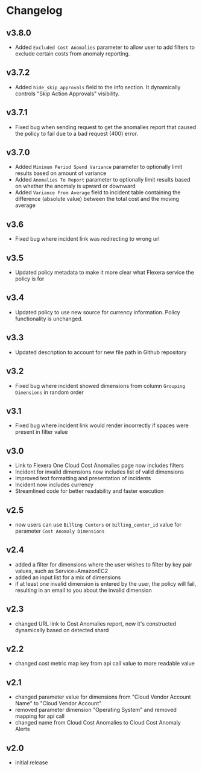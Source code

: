 # Changelog

## v3.8.0

- Added `Excluded Cost Anomalies` parameter to allow user to add filters to exclude certain costs from anomaly reporting.

## v3.7.2

- Added `hide_skip_approvals` field to the info section. It dynamically controls "Skip Action Approvals" visibility.

## v3.7.1

- Fixed bug when sending request to get the anomalies report that caused the policy to fail due to a bad request (400) error.

## v3.7.0

- Added `Minimum Period Spend Variance` parameter to optionally limit results based on amount of variance
- Added `Anomalies To Report` parameter to optionally limit results based on whether the anomaly is upward or downward
- Added `Variance From Average` field to incident table containing the difference (absolute value) between the total cost and the moving average

## v3.6

- Fixed bug where incident link was redirecting to wrong url

## v3.5

- Updated policy metadata to make it more clear what Flexera service the policy is for

## v3.4

- Updated policy to use new source for currency information. Policy functionality is unchanged.

## v3.3

- Updated description to account for new file path in Github repository

## v3.2

- Fixed bug where incident showed dimensions from column `Grouping Dimensions` in random order

## v3.1

- Fixed bug where incident link would render incorrectly if spaces were present in filter value

## v3.0

- Link to Flexera One Cloud Cost Anomalies page now includes filters
- Incident for invalid dimensions now includes list of valid dimensions
- Improved text formatting and presentation of incidents
- Incident now includes currency
- Streamlined code for better readability and faster execution

## v2.5

- now users can use `Billing Centers` or `billing_center_id` value for parameter `Cost Anomaly Dimensions`

## v2.4

- added a filter for dimensions where the user wishes to filter by key pair values, such as Service=AmazonEC2
- added an input list for a mix of dimensions
- if at least one invalid dimension is entered by the user, the policy will fail, resulting in an email to you about the invalid dimension

## v2.3

- changed URL link to Cost Anomalies report, now it's constructed dynamically based on detected shard

## v2.2

- changed cost metric map key from api call value to more readable value

## v2.1

- changed parameter value for dimensions from "Cloud Vendor Account Name" to "Cloud Vendor Account"
- removed parameter dimension "Operating System" and removed mapping for api call
- changed name from Cloud Cost Anomalies to Cloud Cost Anomaly Alerts

## v2.0

- initial release
